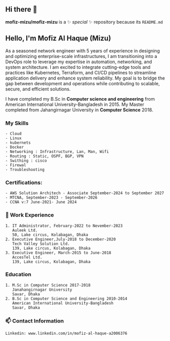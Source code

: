 ## Hi there 👋


**mofiz-mizu/mofiz-mizu** is a ✨ _special_ ✨ repository because its `README.md`
## Hello, I'm Mofiz Al Haque (Mizu)

As a seasoned network engineer with 5 years of experience in designing and optimizing enterprise-scale infrastructures, I am transitioning into a DevOps role to leverage my expertise in automation, networking, and system architecture. I am excited to integrate cutting-edge tools and practices like Kubernetes, Terraform, and CI/CD pipelines to streamline application delivery and enhance system reliability. My goal is to bridge the gap between development and operations while contributing to scalable, secure, and efficient solutions.

I have completed my B.Sc in __Computer science and engineering__ from American International University-Bangladesh in 2015. My Master completed from Jahangirnagar University in __Computer Science__ 2018. 
### My Skills 
    - Cloud
    - Linux
    - kubernets
    - Docker
    - Networking : Infrastructure, Lan, Man, Wifi
    - Routing : Static, OSPF, BGP, VPN
    - Swithing : cisco
    - Firewal
    - Troubleshooting
### Certifications: 
    - AWS Solution Architech - Associate September-2024 to September 2027
    - MTCNA, September-2023 - September-2026
    - CCNA v:7 June-2021- June 2024   
### 🔭 Work Experience
    1. IT Administrator, February-2022 to Nevember-2023
       Auleek Ltd.
       50, Lake circus, Kolabagan, Dhaka
    2. Executive Engineer,July-2018 to December-2020
       Tech Valley Solution Ltd.
       139, Lake circus, Kolabagan, Dhaka
    3. Executive Engineer, March-2015 to June-2018
       AccesTel Ltd.
       139, Lake circus, Kolabagan, Dhaka      
### Education
    1. M.Sc in Computer Science 2017-2018
       Janahangirnagar University
       Savar, Dhaka
    2. B.Sc in Computer Science and Engineering 2010-2014
       American International University-Bangladesh
       Savar, Dhaka    
### 📫 Contact Information
    Linkedin: www.linkedin.com/in/mofiz-al-haque-a2006376
<!--
- 🔭 I’m currently working on ...
- 🌱 I’m currently learning ...
- 👯 I’m looking to collaborate on ...
- 🤔 I’m looking for help with ...
- 💬 Ask me about ...
- 📫 How to reach me: ...
- 😄 Pronouns: ...
- ⚡ Fun fact: ...
-->
